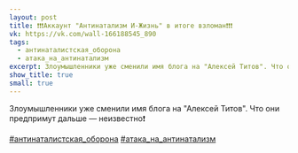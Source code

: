 ```yaml
---
layout: post
title: ❗❗❗Аккаунт "Антинатализм И-Жизнь" в итоге взломан❗❗❗
vk: https://vk.com/wall-166188545_890
tags:
  - антинаталистская_оборона
  - атака_на_антинатализм
excerpt: Злоумышленники уже сменили имя блога на "Алексей Титов". Что они предпримут дальше — неизвестно❗
show_title: true
small: true
---
```

Злоумышленники уже сменили имя блога на "Алексей Титов". Что они предпримут дальше — неизвестно❗

[#антинаталистская_оборона](poisk.html#антинаталистская_оборона)
[#атака_на_антинатализм](poisk.html#атака_на_антинатализм)